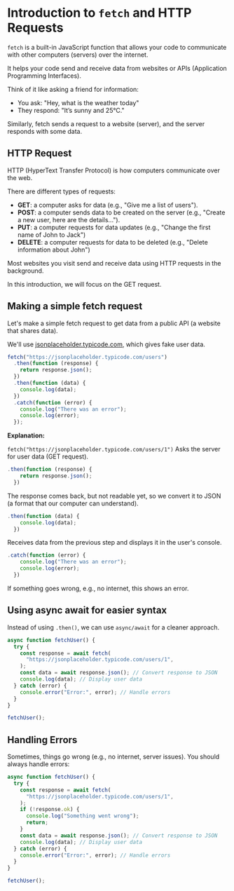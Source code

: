 # Introduction to `fetch` and HTTP Requests

`fetch` is a built-in JavaScript function that allows your code to communicate with other computers (servers)
over the internet.

It helps your code send and receive data from websites or APIs (Application Programming Interfaces).

Think of it like asking a friend for information:
- You ask: "Hey, what is the weather today"
- They respond: "It’s sunny and 25°C."

Similarly, fetch sends a request to a website (server), and the server responds with some data.

## HTTP Request
HTTP (HyperText Transfer Protocol) is how computers communicate over the web.

There are different types of requests:
- **GET**: a computer asks for data (e.g., "Give me a list of users").
- **POST**: a computer sends data to be created on the server (e.g., "Create a new user, here are the details...").
- **PUT**: a computer requests for data updates (e.g., "Change the first name of John to Jack")
- **DELETE**: a computer requests for data to be deleted (e.g., "Delete information about John")

Most websites you visit send and receive data using HTTP requests in the background.

In this introduction, we will focus on the GET request.

## Making a simple fetch request
Let's make a simple fetch request to get data from a public API (a website that shares data).

We'll use [jsonplaceholder.typicode.com](https://jsonplaceholder.typicode.com), which gives fake user data.

```JavaScript
fetch("https://jsonplaceholder.typicode.com/users")
  .then(function (response) {
    return response.json();
  })
  .then(function (data) {
    console.log(data);
  })
  .catch(function (error) {
    console.log("There was an error");
    console.log(error);
  });
```

**Explanation:**

`fetch("https://jsonplaceholder.typicode.com/users/1")`
Asks the server for user data (GET request).


```JavaScript
.then(function (response) {
    return response.json();
  })
```

The response comes back, but not readable yet, so we convert it to JSON (a format that our computer can understand).


```JavaScript
.then(function (data) {
    console.log(data);
  })
```
Receives data from the previous step and displays it in the user's console.


```JavaScript
.catch(function (error) {
    console.log("There was an error");
    console.log(error);
  })
```
If something goes wrong, e.g., no internet, this shows an error.

## Using async await for easier syntax
Instead of using `.then()`, we can use `async/await` for a cleaner approach.

```JavaScript
async function fetchUser() {
  try {
    const response = await fetch(
      "https://jsonplaceholder.typicode.com/users/1",
    );
    const data = await response.json(); // Convert response to JSON
    console.log(data); // Display user data
  } catch (error) {
    console.error("Error:", error); // Handle errors
  }
}

fetchUser();
```

## Handling Errors
Sometimes, things go wrong (e.g., no internet, server issues). You should always handle errors:
```JavaScript
async function fetchUser() {
  try {
    const response = await fetch(
      "https://jsonplaceholder.typicode.com/users/1",
    );
    if (!response.ok) {
      console.log("Something went wrong");
      return;
    }
    const data = await response.json(); // Convert response to JSON
    console.log(data); // Display user data
  } catch (error) {
    console.error("Error:", error); // Handle errors
  }
}

fetchUser();
```